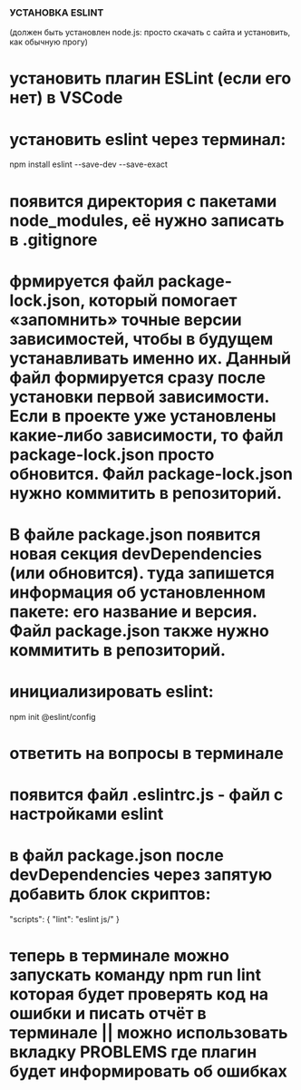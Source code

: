 ### УСТАНОВКА ESLINT ###

(должен быть установлен node.js: просто скачать с сайта и установить, как обычную прогу)

# установить плагин ESLint (если его нет) в VSCode

# установить eslint через терминал:
npm install eslint --save-dev --save-exact

# появится директория с пакетами node_modules, её нужно записать в .gitignore

# фрмируется файл package-lock.json, который помогает «запомнить» точные версии зависимостей, чтобы в будущем устанавливать именно их. Данный файл формируется сразу после установки первой зависимости. Если в проекте уже установлены какие-либо зависимости, то файл package-lock.json просто обновится. Файл package-lock.json нужно коммитить в репозиторий.

# В файле package.json появится новая секция devDependencies (или обновится). туда запишется информация об установленном пакете: его название и версия. Файл package.json также нужно коммитить в репозиторий.
 
# инициализировать eslint:
npm init @eslint/config

# ответить на вопросы в терминале

# появится файл .eslintrc.js - файл с настройками eslint

# в файл package.json после devDependencies через запятую добавить блок скриптов:
"scripts": {
    "lint": "eslint js/"
  }

# теперь в терминале можно запускать команду npm run lint которая будет проверять код на ошибки и писать отчёт в терминале || можно использовать вкладку PROBLEMS где плагин будет информировать об ошибках